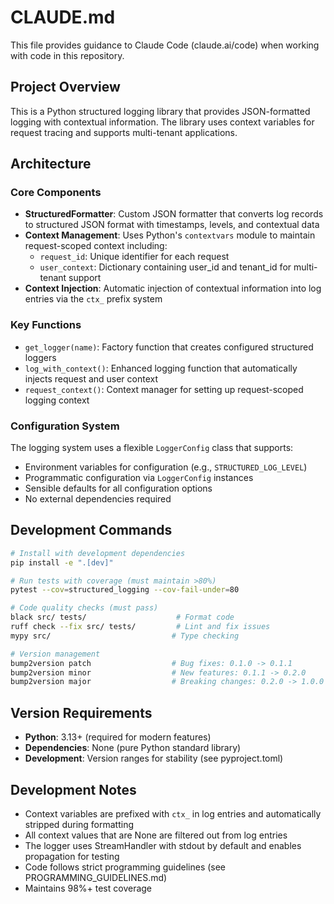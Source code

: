 # CLAUDE.md

This file provides guidance to Claude Code (claude.ai/code) when working with code in this repository.

## Project Overview

This is a Python structured logging library that provides JSON-formatted logging with contextual information. The library uses context variables for request tracing and supports multi-tenant applications.

## Architecture

### Core Components

- **StructuredFormatter**: Custom JSON formatter that converts log records to structured JSON format with timestamps, levels, and contextual data
- **Context Management**: Uses Python's `contextvars` module to maintain request-scoped context including:
  - `request_id`: Unique identifier for each request
  - `user_context`: Dictionary containing user_id and tenant_id for multi-tenant support
- **Context Injection**: Automatic injection of contextual information into log entries via the `ctx_` prefix system

### Key Functions

- `get_logger(name)`: Factory function that creates configured structured loggers
- `log_with_context()`: Enhanced logging function that automatically injects request and user context
- `request_context()`: Context manager for setting up request-scoped logging context

### Configuration System

The logging system uses a flexible `LoggerConfig` class that supports:
- Environment variables for configuration (e.g., `STRUCTURED_LOG_LEVEL`)
- Programmatic configuration via `LoggerConfig` instances  
- Sensible defaults for all configuration options
- No external dependencies required

## Development Commands

```bash
# Install with development dependencies
pip install -e ".[dev]"

# Run tests with coverage (must maintain >80%)
pytest --cov=structured_logging --cov-fail-under=80

# Code quality checks (must pass)
black src/ tests/                    # Format code
ruff check --fix src/ tests/         # Lint and fix issues  
mypy src/                           # Type checking

# Version management
bump2version patch                  # Bug fixes: 0.1.0 -> 0.1.1
bump2version minor                  # New features: 0.1.1 -> 0.2.0
bump2version major                  # Breaking changes: 0.2.0 -> 1.0.0
```

## Version Requirements

- **Python**: 3.13+ (required for modern features)
- **Dependencies**: None (pure Python standard library)
- **Development**: Version ranges for stability (see pyproject.toml)

## Development Notes

- Context variables are prefixed with `ctx_` in log entries and automatically stripped during formatting
- All context values that are None are filtered out from log entries
- The logger uses StreamHandler with stdout by default and enables propagation for testing
- Code follows strict programming guidelines (see PROGRAMMING_GUIDELINES.md)
- Maintains 98%+ test coverage
